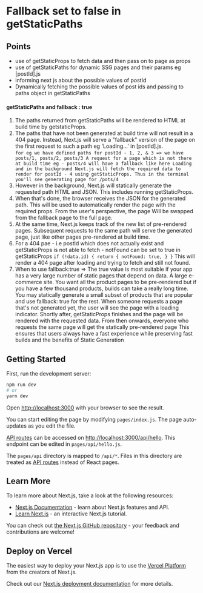 # Fallback set to false in getStaticPaths

## Points

- use of getStaticProps to fetch data and then pass on to page as props
- use of getStaticPaths for dynamic SSG pages and their params eg [postId].js
- informing next js about the possible values of postId
- Dynamically fetching the possible values of post ids and passing to paths object in getStaticPaths

#### getStaticPaths and fallback : true

1. The paths returned from getStaticPaths will be rendered to HTML at build time by getstaticProps.
2. The paths that have not been generated at build time will not result in a 404 page. Instead, Next.js will serve a "fallback" version of the page on the first request to such a path eg 'Loading...' in [postId].js.
   <br/>
   `for eg we have defined paths for postId - 1, 2, & 3 => we have posts/1, posts/2, posts/3 A request for a page which is not there at build time eg - posts/4 will have a fallback like here Loading and in the background Next.js will fetch the required data to render for postId - 4 using getStaticProps. Thus in the terminal you'll see generating page for /pots/4`
   <br/>
3. However in the background, Next.js will statically generate the requested path HTML and JSON. This includes running getStaticProps.
4. When that's done, the browser receives the JSON for the generated path. This will be used to automatically render the page with the required props. From the user's perspective, the page Will be swapped from the fallback page to the full page.
5. At the same time, Next.js keeps track of the new list of pre-rendered pages. Subsequent requests to the same path will serve the generated page, just like other pages pre-rendered at build time.
6. For a 404 pae - i.e postId which does not actually exist and getStaticProps is not able to fetch - notFound can be set to true in getStaticProps
   `if (!data.id) { return { notFound: true, } }`
   This will render a 404 page after loading and trying to fetch and still not found.
   <br/>
7. When to use fallback:true => The true value is most suitable if your app has a very large number of static pages that depend on data.
   A large e-commerce site.
   You want all the product pages to be pre-rendered but if you have a few thousand products, builds can take a really long time.
   You may statically generate a small subset of products that are popular and use fallback: true for the rest.
   When someone requests a page that's not generated yet, the user will see the page with a loading indicator.
   Shortly after, getStaticProps finishes and the page will be rendered with the requested data. From then onwards, everyone who requests the same page will get the statically pre-rendered page This ensures that users always have a fast experience while preserving fast builds and the benefits of Static Generation

## Getting Started

First, run the development server:

```bash
npm run dev
# or
yarn dev
```

Open [http://localhost:3000](http://localhost:3000) with your browser to see the result.

You can start editing the page by modifying `pages/index.js`. The page auto-updates as you edit the file.

[API routes](https://nextjs.org/docs/api-routes/introduction) can be accessed on [http://localhost:3000/api/hello](http://localhost:3000/api/hello). This endpoint can be edited in `pages/api/hello.js`.

The `pages/api` directory is mapped to `/api/*`. Files in this directory are treated as [API routes](https://nextjs.org/docs/api-routes/introduction) instead of React pages.

## Learn More

To learn more about Next.js, take a look at the following resources:

- [Next.js Documentation](https://nextjs.org/docs) - learn about Next.js features and API.
- [Learn Next.js](https://nextjs.org/learn) - an interactive Next.js tutorial.

You can check out [the Next.js GitHub repository](https://github.com/vercel/next.js/) - your feedback and contributions are welcome!

## Deploy on Vercel

The easiest way to deploy your Next.js app is to use the [Vercel Platform](https://vercel.com/new?utm_medium=default-template&filter=next.js&utm_source=create-next-app&utm_campaign=create-next-app-readme) from the creators of Next.js.

Check out our [Next.js deployment documentation](https://nextjs.org/docs/deployment) for more details.
